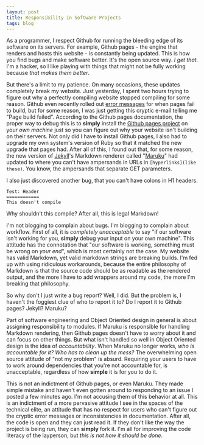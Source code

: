 ```yaml
---
layout: post
title: Responsibility in Software Projects
tags: blog
---
```

As a programmer, I respect Github for running the bleeding edge of its software on its servers. For example, Github pages - the engine that renders and hosts this website - is constantly being updated. This is how you find bugs and make software better. It's the open source way. *I get that.* I'm a hacker, so I like playing with things that might not be fully working because *that makes them better*.

But there's a limit to my patience. On many occasions, these updates completely break my website. Just yesterday, I spent two hours trying to figure out why a perfectly compiling website stopped compiling for some reason. Github even recently rolled out [error messages](https://github.com/blog/1706-descriptive-error-messages-for-failed-github-pages-builds) for when pages fail to build, but for some reason, I was just getting this cryptic e-mail telling me "Page build failed". According to the Github pages documentation, the proper way to debug this is to **simply** install the [Github pages project](https://github.com/github/pages-gem) on your *own machine* just so you can figure out why your website isn't building on their servers. Not only did I have to install Github pages, I also had to upgrade my own system's version of Ruby so that it matched the new upgrade that pages had. After all of this, I found out that, for some reason, the new version of [Jekyll](https://github.com/jekyll/jekyll)'s Markdown renderer called "[Maruku](https://github.com/bhollis/maruku)" had updated to where you can't have ampersands in URLs in ```[hyperlinks](like these)```. You know, the ampersands that separate GET parameters.

I also just discovered another bug, that you can't have colons in H1 headers.

    Test: Header
    ============
    This doesn't compile

Why shouldn't this compile? After all, this is legal Markdown!

I'm not blogging to complain about bugs. I'm blogging to complain about workflow. First of all, it is *completely unacceptable* to say "if our software isn't working for you, **simply** debug your input on your own machine". This attitude has the connotation that "our software is working, something must be wrong on *your end*", which is most certainly not the case. My website has valid Markdown, yet valid markdown strings are breaking builds. I'm fed up with using ridiculous workarounds, because the entire philosophy of Markdown is that the source code should be as readable as the rendered output, and the more I have to add wrappers around my code, the more I'm breaking that philosophy.

So why don't I just write a bug report? Well, I did. But the problem is, I haven't the foggiest clue of who to report it to? Do I report it to Github pages? Jekyll? Maruku?

Part of software engineering and Object Oriented design in general is about assigning responsibility to modules. If Maruku is responsible for handling Markdown rendering, then Github pages doesn't have to worry about it and can focus on other things. But what isn't handled so well in Object Oriented design is the idea of *accountability*. When Maruku no longer works, *who is accountable for it? Who has to clean up the mess?* The overwhelming open source attitude of "not my problem" is absurd. Requiring your users to have to work around dependencies that you're not accountable for, is unacceptable, regardless of how **simple** it is for you to do it.

This is not an indictment of Github pages, or even Maruku. They made simple mistake and haven't even gotten around to responding to an issue I posted a few minutes ago. I'm not accusing them of this behavior at all. This is an indictment of a more pervasive attitude I see in the spaces of the technical elite, an attitude that has no respect for users who can't figure out the cryptic error messages or inconsistencies in documentation. After all, the code is open and they can just read it. If they don't like the way the project is being run, they can **simply** fork it. I'm all for improving the code literacy of the layperson, but *this is not how it should be done*.

